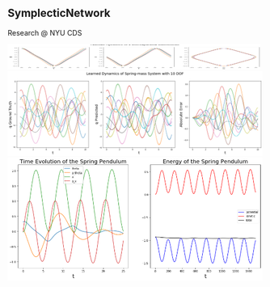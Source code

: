 ## SymplecticNetwork
Research @ NYU CDS

<img src="images/non-sep-hamiltonian.png" width = 500 height = 50 />
<img src="images/mass_spring_system.png"/>
<img src="images/spring_pendulum.png"/>

